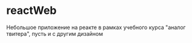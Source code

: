 # reactWeb

Небольшое приложение на реакте в рамках учебного курса "аналог твитера", пусть и с другим дизайном
